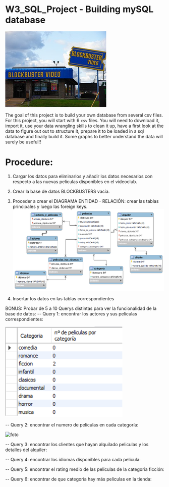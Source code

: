 # W3_SQL_Project - Building mySQL database
![portada](https://github.com/delbrioariasl/W3_SQL_Project/blob/main/blockbusters.JPG)

The goal of this project is to build your own database from several csv files. For this project, you will start with 6 `csv` files. You will need to download it, import it, use your data wrangling skills to clean it up, have a first look at the data to figure out out to structure it, prepare it to be loaded in a sql database and finally build it. Some graphs to better understand the data will surely be useful!!

# Procedure:
1. Cargar los datos para eliminarlos y añadir los datos necesarios con respecto a las nuevas peliculas disponibles en el videoclub.

2. Crear la base de datos BLOCKBUSTERS vacía.

3. Proceder a crear el DIAGRAMA ENTIDAD - RELACIÓN: crear las tablas principales y luego las foreign keys.
![foto](https://github.com/delbrioariasl/W3_SQL_Project/blob/main/blockbuster.png)

4. Insertar los datos en las tablas correspondientes

BONUS: Probar de 5 a 10 Querys distintas para ver la funcionalidad de la base de datos:
-- Query 1: encontrar los actores y sus peliculas correspondientes:

![foto](https://github.com/delbrioariasl/W3_SQL_Project/blob/main/image.png)

-- Query 2: encontrar el numero de peliculas en cada categoría: 

![foto](https://github.com/delbrioariasl/W3_SQL_Project/commit/b647652b1ec21f320304648dcabb4603dcdea879)

-- Query 3: encontrar los clientes que hayan alquilado peliculas y los detalles del alquiler:


-- Query 4: encontrar los idiomas disponibles para cada pelicula:


-- Query 5: encontrar el rating medio de las peliculas de la categoria ficción:


-- Query 6: encontrar de que categoría hay más peliculas en la tienda:

